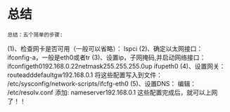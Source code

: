 # 总结
	总结：五个简单的步骤:
(1)、检查网卡是否可用（一般可以省略）：
lspci
(2)、确定以太网接口：
ifconfig-a，一般是eth0或者tr
(3)、设置ip，子网掩码,并启动网络接口：
ifconfigeth0192.168.0.22netmask255.255.255.0up
ifupeth0
(4)、设置网关：
routeadddefaultgw192.168.0.1
将这些配置写入到文件：
/etc/sysconfig/network-scripts/ifcfg-eth0
(5)、设置DNS：
编辑：
/etc/resolv.conf
添加:
nameserver192.168.0.1
这些配置完成后，就可以上网了！！

